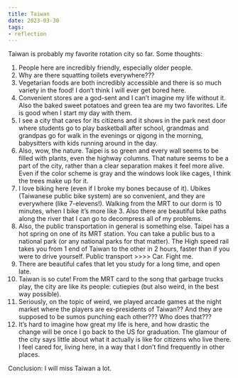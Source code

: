 ```yaml
---
title: Taiwan
date: 2023-03-30
tags:
- reflection
---
```

Taiwan is probably my favorite rotation city so far. Some thoughts:

1. People here are incredibly friendly, especially older people. 
2. Why are there squatting toilets everywhere???
3. Vegetarian foods are both incredibly accessible and there is so much variety in the food! I don’t think I will ever get bored here.
4. Convenient stores are a god-sent and I can’t imagine my life without it. Also the baked sweet potatoes and green tea are my two favorites. Life is good when I start my day with them.
5. I see a city that cares for its citizens and it shows in the park next door where students go to play basketball after school, grandmas and grandpas go for walk in the evenings or qigong in the morning, babysitters with kids running around in the day. 
6. Also, wow, the nature. Taipei is so green and every wall seems to be filled with plants, even the highway columns. That nature seems to be a part of the city, rather than a clear separation makes it feel more alive. Even if the color scheme is gray and the windows look like cages, I think the trees make up for it.
7. I love biking here (even if I broke my bones because of it). Ubikes (Taiwanese public bike system) are so convenient, and they are everywhere (like 7-elevens!). Walking from the MRT to our dorm is 10 minutes, when I bike it’s more like 3. Also there are beautiful bike paths along the river that I can go to decompress all of my problems.
8. Also, the public transportation in general is something else. Taipei has a hot spring on one of its MRT station. You can take a public bus to a national park (or any national parks for that matter). The High speed rail takes you from 1 end of Taiwan to the other in 2 hours, faster than if you were to drive yourself. Public transport >>>> Car. Fight me.
9. There are beautiful cafes that let you study for a long time, and open late. 
10. Taiwan is so cute! From the MRT card to the song that garbage trucks play, the city are like its people: cutiepies (but also weird, in the best way possible).
11. Seriously, on the topic of weird, we played arcade games at the night market where the players are ex-presidents of Taiwan?? And they are supposed to be sumos punching each other??? Who does that???
12. It’s hard to imagine how great my life is here, and how drastic the change will be once I go back to the US for graduation. The glamour of the city says little about what it actually is like for citizens who live there. I feel cared for, living here, in a way that I don’t find frequently in other places.

Conclusion: I will miss Taiwan a lot.